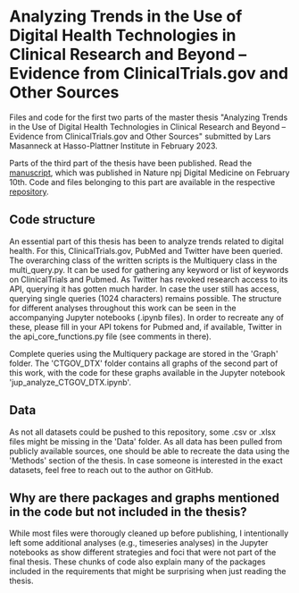 # Analyzing Trends in the Use of Digital Health Technologies in Clinical Research and Beyond – Evidence from ClinicalTrials.gov and Other Sources
Files and code for the first two parts of the master thesis "Analyzing Trends in the Use of Digital Health Technologies in Clinical Research and Beyond – Evidence from ClinicalTrials.gov and Other Sources" submitted by Lars Masanneck at Hasso-Plattner Institute in February 2023. 


Parts of the third part of the thesis have been published. Read the [manuscript](https://www.nature.com/articles/s41746-023-00767-1#citeas), which was published in Nature npj Digital Medicine on February 10th.
Code and files belonging to this part are available in the respective [repository](https://github.com/Entspannter/DHTs-in-neurology-trials).


## Code structure
An essential part of this thesis has been to analyze trends related to digital health. For this, ClinicalTrials.gov, PubMed and Twitter have been queried. The overarching class of the written scripts is the Multiquery class in the multi_query.py. It can be used for gathering any keyword or list of keywords on ClinicalTrials and Pubmed. As Twitter has revoked research access to its API, querying it has gotten much harder. In case the user still has access, querying single queries (1024 characters) remains possible. The structure for different analyses throughout this work can be seen in the accompanying Jupyter notebooks (.ipynb files). In order to recreate any of these, please fill in your API tokens for Pubmed and, if available, Twitter in the api_core_functions.py file (see comments in there).

Complete queries using the Multiquery package are stored in the 'Graph' folder. The 'CTGOV_DTX' folder contains all graphs of the second part of this work, with the code for these graphs available in the Jupyter notebook 'jup_analyze_CTGOV_DTX.ipynb'.


## Data
As not all datasets could be pushed to this repository, some .csv or .xlsx files might be missing in the 'Data' folder. As all data has been pulled from publicly available sources, one should be able to recreate the data using the 'Methods' section of the thesis. In case someone is interested in the exact datasets, feel free to reach out to the author on GitHub.

## Why are there packages and graphs mentioned in the code but not included in the thesis?
While most files were thorougly cleaned up before publishing, I intentionally left some additional analyses (e.g., timeseries analyses) in the Jupyter notebooks as show different strategies and foci that were not part of the final thesis. These chunks of code also explain many of the packages included in the requirements that might be surprising when just reading the thesis.




